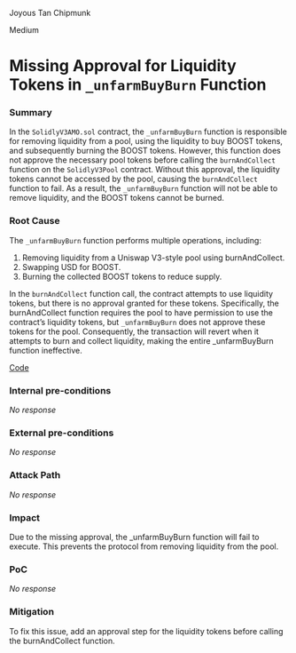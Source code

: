 Joyous Tan Chipmunk

Medium

# Missing Approval for Liquidity Tokens in `_unfarmBuyBurn` Function

### Summary

In the `SolidlyV3AMO.sol` contract, the `_unfarmBuyBurn` function is responsible for removing liquidity from a pool, using the liquidity to buy BOOST tokens, and subsequently burning the BOOST tokens. However, this function does not approve the necessary pool tokens before calling the `burnAndCollect` function on the `SolidlyV3Pool` contract. Without this approval, the liquidity tokens cannot be accessed by the pool, causing the `burnAndCollect` function to fail. As a result, the `_unfarmBuyBurn` function will not be able to remove liquidity, and the BOOST tokens cannot be burned.

### Root Cause

The `_unfarmBuyBurn` function performs multiple operations, including:

1. Removing liquidity from a Uniswap V3-style pool using burnAndCollect.
2. Swapping USD for BOOST.
3. Burning the collected BOOST tokens to reduce supply.

In the `burnAndCollect` function call, the contract attempts to use liquidity tokens, but there is no approval granted for these tokens. Specifically, the burnAndCollect function requires the pool to have permission to use the contract’s liquidity tokens, but `_unfarmBuyBurn` does not approve these tokens for the pool. Consequently, the transaction will revert when it attempts to burn and collect liquidity, making the entire _unfarmBuyBurn function ineffective.

[Code](https://github.com/sherlock-audit/2024-10-axion/blob/main/liquidity-amo/contracts/SolidlyV3AMO.sol#L217)

### Internal pre-conditions

_No response_

### External pre-conditions

_No response_

### Attack Path

_No response_

### Impact

Due to the missing approval, the _unfarmBuyBurn function will fail to execute. This prevents the protocol from removing liquidity from the pool.


### PoC

_No response_

### Mitigation

To fix this issue, add an approval step for the liquidity tokens before calling the burnAndCollect function.